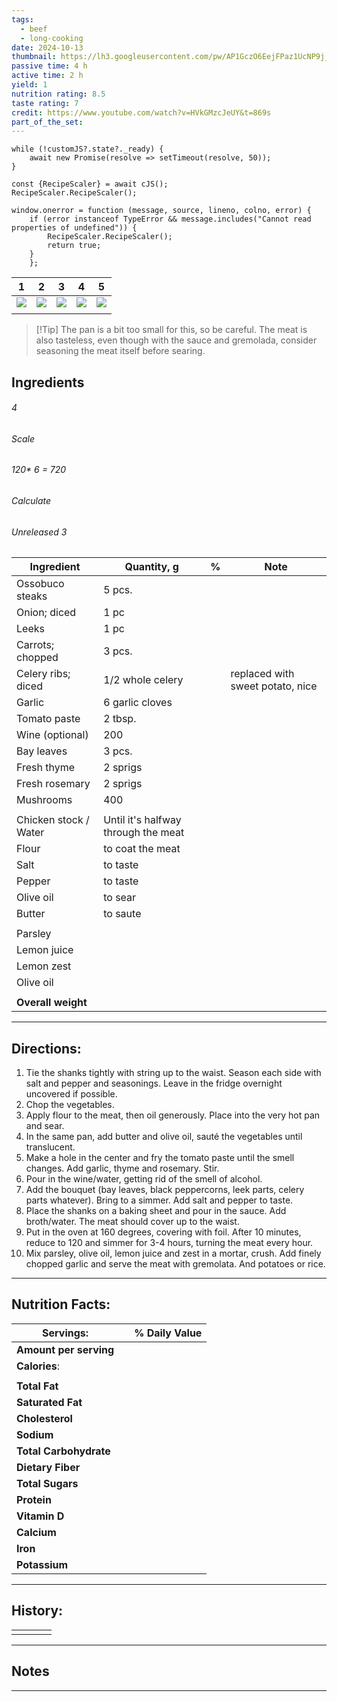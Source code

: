 ```yaml
---
tags:
  - beef
  - long-cooking
date: 2024-10-13
thumbnail: https://lh3.googleusercontent.com/pw/AP1GczO6EejFPaz1UcNP9j_LjErtLMxob1YEpFXH86TKofSxAf5fo21lCHKcb12xIbCOIxoS1vODcGvJP74DrgGHmAUuMhSQcEHlyDeOjdW3Lb6cDIUZ-IHUk69-ea5LfzSLerZPvhGhERHiiorCvrFiY282=w659-h879-s-no-gm?authuser=0
passive time: 4 h
active time: 2 h
yield: 1
nutrition rating: 8.5
taste rating: 7
credit: https://www.youtube.com/watch?v=HVkGMzcJeUY&t=869s
part_of_the_set:
---
```

```dataviewjs
while (!customJS?.state?._ready) { 
	await new Promise(resolve => setTimeout(resolve, 50)); 
} 

const {RecipeScaler} = await cJS();
RecipeScaler.RecipeScaler();

window.onerror = function (message, source, lineno, colno, error) {
	if (error instanceof TypeError && message.includes("Cannot read properties of undefined")) {
		RecipeScaler.RecipeScaler();
		return true;
	}
    };
```

| 1                                                                                                                                                                                                                                   | 2                                                                                                                                                                                                                                    | 3                                                                                                                                                                                                                                    | 4                                                                                                                                                                                                                                    | 5                                                                                                                                                                                                                                    |
| ----------------------------------------------------------------------------------------------------------------------------------------------------------------------------------------------------------------------------------- | ------------------------------------------------------------------------------------------------------------------------------------------------------------------------------------------------------------------------------------ | ------------------------------------------------------------------------------------------------------------------------------------------------------------------------------------------------------------------------------------ | ------------------------------------------------------------------------------------------------------------------------------------------------------------------------------------------------------------------------------------ | ------------------------------------------------------------------------------------------------------------------------------------------------------------------------------------------------------------------------------------ |
| ![](https://lh3.googleusercontent.com/pw/AP1GczO6EejFPaz1UcNP9j_LjErtLMxob1YEpFXH86TKofSxAf5fo21lCHKcb12xIbCOIxoS1vODcGvJP74DrgGHmAUuMhSQcEHlyDeOjdW3Lb6cDIUZ-IHUk69-ea5LfzSLerZPvhGhERHiiorCvrFiY282=w659-h879-s-no-gm?authuser=0) | ![](https://lh3.googleusercontent.com/pw/AP1GczNq5xWPs7PwelMuXmYn3r4EF895Voyj9D1VvLUSmw09wo4VQepN4o1EyOURxNk8QZITw9A7BMtK4rV3G-25YqokLgTE4ghn_ih8lXW92yc4cKrp0kcFIgzBYWfXqWPOx0bxXhva234WZfJ9YeGyxIc6=w1171-h879-s-no-gm?authuser=0) | ![](https://lh3.googleusercontent.com/pw/AP1GczN6No3ajhgxKm5SslfAzQyoP928G9oVgFv0paHM56EFA1DRpaiumFFnUcI-eKeQtqWSRxT4mdHhlUTTuEN7Ntfx7Hkfbkpk8zzMOWOw-4rnwCfvyFtate8GZHamLbeoXU4Hk4KUfg_IkUvYnmMOtygt=w1171-h879-s-no-gm?authuser=0) | ![](https://lh3.googleusercontent.com/pw/AP1GczNVozRRkqLiIzMixdmrPF5pvKS-uWjsCX1TACkeyXC03qmwwhET-AwAf-7L3dEKXZYxKmhifT6HVMlDaOCmG3NKO71xhOnw9KlxflabXcDK4jO_WdNdM7jLYvWspCqKbKyjca8wP5iTTWAHTQdE5hrv=w1254-h879-s-no-gm?authuser=0) | ![](https://lh3.googleusercontent.com/pw/AP1GczOGBqvBAQjGNrJYPys9xzplstN7a5DjMOk02sHsYfZdE44Ey-fgK9rV3YQOmB0XGcbVF0_rp3gjGQoXFf5zNk57XJMY3C9941Dv84S0QXN5fkw63tYgcaCT8CrBvamhWJRGVgs8W99fP1Z3jVejEZ72=w1171-h879-s-no-gm?authuser=0) |
|                                                                                                                                                                                                                                     |                                                                                                                                                                                                                                      |                                                                                                                                                                                                                                      |                                                                                                                                                                                                                                      |                                                                                                                                                                                                                                      |

> [!Tip] The pan is a bit too small for this, so be careful. The meat is also tasteless, even though with the sauce and gremolada, consider seasoning the meat itself before searing.
## Ingredients

###### 4
###### Scale
###### 120* 6 = 720
###### Calculate
###### Unreleased 3

| Ingredient            | Quantity, g                         | %   | Note                             |
| --------------------- | ----------------------------------- | --- | -------------------------------- |
| Ossobuco steaks       | 5 pcs.                              |     |                                  |
| Onion; diced          | 1 pc                                |     |                                  |
| Leeks                 | 1 pc                                |     |                                  |
| Carrots; chopped      | 3 pcs.                              |     |                                  |
| Celery ribs; diced    | 1/2 whole celery                    |     | replaced with sweet potato, nice |
| Garlic                | 6 garlic cloves                     |     |                                  |
| Tomato paste          | 2 tbsp.                             |     |                                  |
| Wine (optional)       | 200                                 |     |                                  |
| Bay leaves            | 3 pcs.                              |     |                                  |
| Fresh thyme           | 2 sprigs                            |     |                                  |
| Fresh rosemary        | 2 sprigs                            |     |                                  |
| Mushrooms             | 400                                 |     |                                  |
|                       |                                     |     |                                  |
| Chicken stock / Water | Until it's halfway through the meat |     |                                  |
| Flour                 | to coat the meat                    |     |                                  |
| Salt                  | to taste                            |     |                                  |
| Pepper                | to taste                            |     |                                  |
| Olive oil             | to sear                             |     |                                  |
| Butter                | to saute                            |     |                                  |
|                       |                                     |     |                                  |
| Parsley               |                                     |     |                                  |
| Lemon juice           |                                     |     |                                  |
| Lemon zest            |                                     |     |                                  |
| Olive oil             |                                     |     |                                  |
|                       |                                     |     |                                  |
| **Overall weight**    |                                     |     |                                  |




---
## Directions:

1. Tie the shanks tightly with string up to the waist. Season each side with salt and pepper and seasonings. Leave in the fridge overnight uncovered if possible. 
2. Chop the vegetables.
3. Apply flour to the meat, then oil generously. Place into the very hot pan and sear.
4. In the same pan, add butter and olive oil, sauté the vegetables until translucent.
5. Make a hole in the center and fry the tomato paste until the smell changes. Add garlic, thyme and rosemary. Stir.
6. Pour in the wine/water, getting rid of the smell of alcohol.
7. Add the bouquet (bay leaves, black peppercorns, leek parts, celery parts whatever). Bring to a simmer. Add salt and pepper to taste. 
8. Place the shanks on a baking sheet and pour in the sauce. Add broth/water. The meat should cover up to the waist.
9. Put in the oven at 160 degrees, covering with foil. After 10 minutes, reduce to 120 and simmer for 3-4 hours, turning the meat every hour.
10. Mix parsley, olive oil, lemon juice and zest in a mortar, crush. Add finely chopped garlic and serve the meat with gremolata. And potatoes or rice.


---
## Nutrition Facts:

| **Servings:**          |       | % Daily Value |
| ---------------------- | ----- | ------------- |
| **Amount per serving** |       |               |
| **Calories**:          |       |               |
|                        |       |               |
| **Total Fat**          |       |               |
| **Saturated Fat**      |       |               |
| **Cholesterol**        |       |               |
| **Sodium**             |       |               |
| **Total Carbohydrate** |       |               |
| **Dietary Fiber**      |       |               |
| **Total Sugars**       |       |               |
| **Protein**            |       |               |
| **Vitamin D**          |       |               |
| **Calcium**            |       |               |
| **Iron**               |       |               |
| **Potassium**          |       |               |

---
## History:

|     |                   |                   |                   |
| --- | ----------------- | ----------------- | ----------------- |
|     |                   |                   |                   |


---
## Notes


>

---



